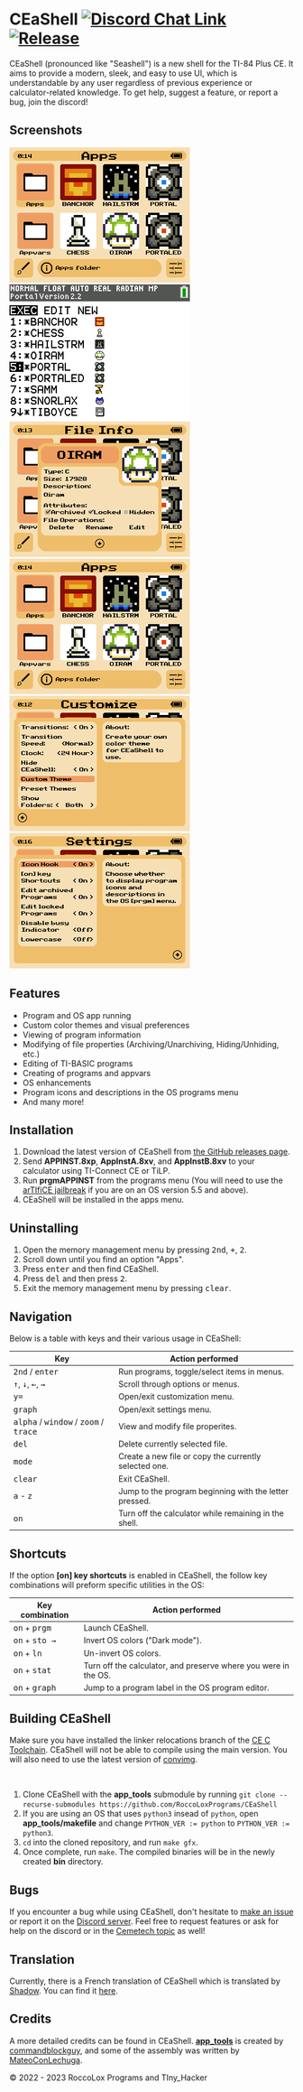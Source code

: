 # CEaShell [![Discord Chat Link](https://img.shields.io/discord/1012426214226530424?logo=discord)](https://discord.gg/RDTtu258fW) [![Release](https://img.shields.io/github/v/release/RoccoLoxPrograms/CEaShell?include_prereleases)](https://github.com/roccoloxprograms/shell/releases/latest)

CEaShell (pronounced like "Seashell") is a new shell for the TI-84 Plus CE. It aims to provide a modern, sleek, and easy to use UI, which is understandable by any user regardless of previous experience or calculator-related knowledge. To get help, suggest a feature, or report a bug, join the discord!

## Screenshots

![Modern UI](screenshots/hideProgAndScroll.gif "Modern UI")    ![OS Enhancements](screenshots/programs.png "OS Enhancements")
![Manage File Properties](screenshots/fileInfo.png "Manage File Properties")      ![Run OS Apps](screenshots/runApp.gif "Run OS Apps")
![Custom Themes](screenshots/customTheme.gif "Custom Themes")      ![Personalized Settings](screenshots/settings.gif "Personalized Settings")

## Features

* Program and OS app running
* Custom color themes and visual preferences
* Viewing of program information
* Modifying of file properties (Archiving/Unarchiving, Hiding/Unhiding, etc.)
* Editing of TI-BASIC programs
* Creating of programs and appvars
* OS enhancements
* Program icons and descriptions in the OS programs menu
* And many more!

## Installation

1. Download the latest version of CEaShell from [the GitHub releases page](https://github.com/roccoloxprograms/CEaShell/releases/latest).
2. Send **APPINST.8xp**, **AppInstA.8xv**, and **AppInstB.8xv** to your calculator using TI-Connect CE or TiLP.
3. Run **prgmAPPINST** from the programs menu (You will need to use the [arTIfiCE jailbreak](https://yvantt.github.io/arTIfiCE) if you are on an OS version 5.5 and above).
4. CEaShell will be installed in the apps menu.

## Uninstalling

1. Open the memory management menu by pressing <kbd>2nd</kbd>, <kbd>+</kbd>, <kbd>2</kbd>.
2. Scroll down until you find an option "Apps".
3. Press <kbd>enter</kbd> and then find CEaShell.
4. Press <kbd>del</kbd> and then press <kbd>2</kbd>.
5. Exit the memory management menu by pressing <kbd>clear</kbd>.

## Navigation

Below is a table with keys and their various usage in CEaShell:

| Key                                                                       | Action performed                                       |
|---------------------------------------------------------------------------|--------------------------------------------------------|
| <kbd>2nd</kbd> / <kbd>enter</kbd>                                           | Run programs, toggle/select items in menus.            |
| <kbd>↑</kbd>, <kbd>↓</kbd>, <kbd>←</kbd>, <kbd>→</kbd>                    | Scroll through options or menus.                       |
| <kbd>y=</kbd>                                                             | Open/exit customization menu.                          |
| <kbd>graph</kbd>                                                          | Open/exit settings menu.                               |
| <kbd>alpha</kbd> / <kbd>window</kbd> / <kbd>zoom</kbd> / <kbd>trace</kbd> | View and modify file properites.                       |
| <kbd>del</kbd>                                                            | Delete currently selected file.                        |
| <kbd>mode</kbd>                                                           | Create a new file or copy the currently selected one.  |
| <kbd>clear</kbd>                                                          | Exit CEaShell.                                         |
| <kbd>a</kbd> - <kbd>z</kbd>                                               | Jump to the program beginning with the letter pressed. |
| <kbd>on</kbd>                                                             | Turn off the calculator while remaining in the shell.  |

## Shortcuts

If the option **[on] key shortcuts** is enabled in CEaShell, the follow key combinations will preform specific utilities in the OS:

| Key combination                  | Action performed                                                |
|----------------------------------|-----------------------------------------------------------------|
| <kbd>on</kbd> + <kbd>prgm</kbd>  | Launch CEaShell.                                                |
| <kbd>on</kbd> + <kbd>sto →</kbd> | Invert OS colors ("Dark mode").                                 |
| <kbd>on</kbd> + <kbd>ln</kbd>    | Un-invert OS colors.                                            |
| <kbd>on</kbd> + <kbd>stat</kbd>  | Turn off the calculator, and preserve where you were in the OS. |
| <kbd>on</kbd> + <kbd>graph</kbd> | Jump to a program label in the OS program editor.               |

## Building CEaShell

Make sure you have installed the linker relocations branch of the [CE C Toolchain](https://github.com/ce-programming/toolchain). CEaShell will not be able to compile using the main version. You will also need to use the latest version of [convimg](https://github.com/mateoconlechuga/convimg).

<br />

1. Clone CEaShell with the **app_tools** submodule by running `git clone --recurse-submodules https://github.com/RoccoLoxPrograms/CEaShell`
2. If you are using an OS that uses `python3` insead of `python`, open **app_tools/makefile** and change `PYTHON_VER := python` to `PYTHON_VER := python3`.
3. `cd` into the cloned repository, and run `make gfx`.
4. Once complete, run `make`. The compiled binaries will be in the newly created **bin** directory.


## Bugs

If you encounter a bug while using CEaShell, don't hesitate to [make an issue](https://github.com/RoccoLoxPrograms/CEaShell/issues) or report it on the [Discord server](https://discord.gg/RDTtu258fW).
Feel free to request features or ask for help on the discord or in the [Cemetech topic](https://ceme.tech/t18820) as well!

## Translation

Currently, there is a French translation of CEaShell which is translated by [Shadow](https://github.com/Bryankaveen).
You can find it [here](https://github.com/RoccoLoxPrograms/CEaShell/tree/french-translation).

## Credits

A more detailed credits can be found in CEaShell. [**app_tools**](https://github.com/commandblockguy/app_tools) is created by [commandblockguy](https://github.com/commandblockguy/), and some of the assembly was written by [MateoConLechuga](https://github.com/mateoconlechuga/).

© 2022 - 2023 RoccoLox Programs and TIny_Hacker
